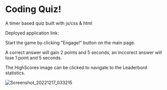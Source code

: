 # Coding Quiz!
A timer based quiz built with js/css &amp; html

Deployed application link:



Start the game by clicking "Engage!" button on the main page.

A correct answer will gain 2 points and 5 seconds, an inccorect answer will lose 1 point and 5 seconds.

The HighScores image can be clicked to navigate to the Leaderbord statistics. 

![Screenshot_20221217_033215](https://user-images.githubusercontent.com/81959922/208225045-8a34581b-135e-4f59-a5d5-0b9292b3e50e.png)

